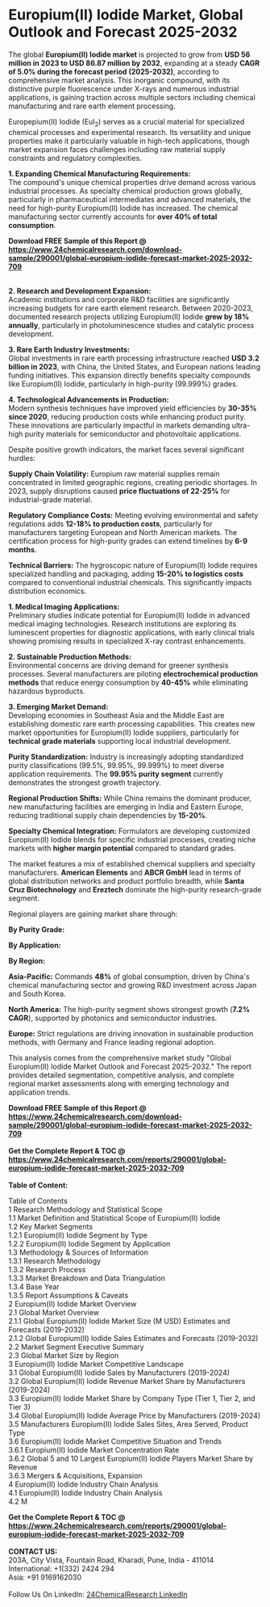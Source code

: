 <h1>Europium(II) Iodide Market, Global Outlook and Forecast 2025-2032</h1><p>The global <strong>Europium(II) Iodide market</strong> is projected to grow from <strong>USD 56 million in 2023 to USD 86.87 million by 2032</strong>, expanding at a steady <strong>CAGR of 5.0% during the forecast period (2025-2032)</strong>, according to comprehensive market analysis. This inorganic compound, with its distinctive purple fluorescence under X-rays and numerous industrial applications, is gaining traction across multiple sectors including chemical manufacturing and rare earth element processing.</p><p>Europepium(II) Iodide (EuI<sub>2</sub>) serves as a crucial material for specialized chemical processes and experimental research. Its versatility and unique properties make it particularly valuable in high-tech applications, though market expansion faces challenges including raw material supply constraints and regulatory complexities.</p><p><strong>1. Expanding Chemical Manufacturing Requirements:</strong><br>
The compound's unique chemical properties drive demand across various industrial processes. As specialty chemical production grows globally, particularly in pharmaceutical intermediates and advanced materials, the need for high-purity Europium(II) Iodide has increased. The chemical manufacturing sector currently accounts for <strong>over 40% of total consumption</strong>.</p><div><b>Download FREE Sample of this Report @ 
            <a href="https://www.24chemicalresearch.com/download-sample/290001/global-europium-iodide-forecast-market-2025-2032-709">
            https://www.24chemicalresearch.com/download-sample/290001/global-europium-iodide-forecast-market-2025-2032-709</a></b></div><br><p><strong>2. Research and Development Expansion:</strong><br>
Academic institutions and corporate R&amp;D facilities are significantly increasing budgets for rare earth element research. Between 2020-2023, documented research projects utilizing Europium(II) Iodide <strong>grew by 18% annually</strong>, particularly in photoluminescence studies and catalytic process development.</p><p><strong>3. Rare Earth Industry Investments:</strong><br>
Global investments in rare earth processing infrastructure reached <strong>USD 3.2 billion in 2023</strong>, with China, the United States, and European nations leading funding initiatives. This expansion directly benefits specialty compounds like Europium(II) Iodide, particularly in high-purity (99.999%) grades.</p><p><strong>4. Technological Advancements in Production:</strong><br>
Modern synthesis techniques have improved yield efficiencies by <strong>30-35% since 2020</strong>, reducing production costs while enhancing product purity. These innovations are particularly impactful in markets demanding ultra-high purity materials for semiconductor and photovoltaic applications.</p><p>Despite positive growth indicators, the market faces several significant hurdles:</p><p><strong>Supply Chain Volatility:</strong> Europium raw material supplies remain concentrated in limited geographic regions, creating periodic shortages. In 2023, supply disruptions caused <strong>price fluctuations of 22-25%</strong> for industrial-grade material.</p><p><strong>Regulatory Compliance Costs:</strong> Meeting evolving environmental and safety regulations adds <strong>12-18% to production costs</strong>, particularly for manufacturers targeting European and North American markets. The certification process for high-purity grades can extend timelines by <strong>6-9 months</strong>.</p><p><strong>Technical Barriers:</strong> The hygroscopic nature of Europium(II) Iodide requires specialized handling and packaging, adding <strong>15-20% to logistics costs</strong> compared to conventional industrial chemicals. This significantly impacts distribution economics.</p><p><strong>1. Medical Imaging Applications:</strong><br>
Preliminary studies indicate potential for Europium(II) Iodide in advanced medical imaging technologies. Research institutions are exploring its luminescent properties for diagnostic applications, with early clinical trials showing promising results in specialized X-ray contrast enhancements.</p><p><strong>2. Sustainable Production Methods:</strong><br>
Environmental concerns are driving demand for greener synthesis processes. Several manufacturers are piloting <strong>electrochemical production methods</strong> that reduce energy consumption by <strong>40-45%</strong> while eliminating hazardous byproducts.</p><p><strong>3. Emerging Market Demand:</strong><br>
Developing economies in Southeast Asia and the Middle East are establishing domestic rare earth processing capabilities. This creates new market opportunities for Europium(II) Iodide suppliers, particularly for <strong>technical grade materials</strong> supporting local industrial development.</p><p><strong>Purity Standardization:</strong> Industry is increasingly adopting standardized purity classifications (99.5%, 99.95%, 99.999%) to meet diverse application requirements. The <strong>99.95% purity segment</strong> currently demonstrates the strongest growth trajectory.</p><p><strong>Regional Production Shifts:</strong> While China remains the dominant producer, new manufacturing facilities are emerging in India and Eastern Europe, reducing traditional supply chain dependencies by <strong>15-20%</strong>.</p><p><strong>Specialty Chemical Integration:</strong> Formulators are developing customized Europium(II) Iodide blends for specific industrial processes, creating niche markets with <strong>higher margin potential</strong> compared to standard grades.</p><p>The market features a mix of established chemical suppliers and specialty manufacturers. <strong>American Elements</strong> and <strong>ABCR GmbH</strong> lead in terms of global distribution networks and product portfolio breadth, while <strong>Santa Cruz Biotechnology</strong> and <strong>Ereztech</strong> dominate the high-purity research-grade segment.</p><p>Regional players are gaining market share through:</p><p><strong>By Purity Grade:</strong></p><p><strong>By Application:</strong></p><p><strong>By Region:</strong></p><p><strong>Asia-Pacific:</strong> Commands <strong>48%</strong> of global consumption, driven by China's chemical manufacturing sector and growing R&amp;D investment across Japan and South Korea.</p><p><strong>North America:</strong> The high-purity segment shows strongest growth (<strong>7.2% CAGR</strong>), supported by photonics and semiconductor industries.</p><p><strong>Europe:</strong> Strict regulations are driving innovation in sustainable production methods, with Germany and France leading regional adoption.</p><p>This analysis comes from the comprehensive market study "Global Europium(II) Iodide Market Outlook and Forecast 2025-2032." The report provides detailed segmentation, competitive analysis, and complete regional market assessments along with emerging technology and application trends.</p><div><b>Download FREE Sample of this Report @ 
            <a href="https://www.24chemicalresearch.com/download-sample/290001/global-europium-iodide-forecast-market-2025-2032-709">
            https://www.24chemicalresearch.com/download-sample/290001/global-europium-iodide-forecast-market-2025-2032-709</a></b></div><br><div><b>Get the Complete Report & TOC @ 
            <a href="https://www.24chemicalresearch.com/reports/290001/global-europium-iodide-forecast-market-2025-2032-709">
            https://www.24chemicalresearch.com/reports/290001/global-europium-iodide-forecast-market-2025-2032-709</a></b></div><br>
            <b>Table of Content:</b><p>Table of Contents<br />
1 Research Methodology and Statistical Scope<br />
1.1 Market Definition and Statistical Scope of Europium(II) Iodide<br />
1.2 Key Market Segments<br />
1.2.1 Europium(II) Iodide Segment by Type<br />
1.2.2 Europium(II) Iodide Segment by Application<br />
1.3 Methodology & Sources of Information<br />
1.3.1 Research Methodology<br />
1.3.2 Research Process<br />
1.3.3 Market Breakdown and Data Triangulation<br />
1.3.4 Base Year<br />
1.3.5 Report Assumptions & Caveats<br />
2 Europium(II) Iodide Market Overview<br />
2.1 Global Market Overview<br />
2.1.1 Global Europium(II) Iodide Market Size (M USD) Estimates and Forecasts (2019-2032)<br />
2.1.2 Global Europium(II) Iodide Sales Estimates and Forecasts (2019-2032)<br />
2.2 Market Segment Executive Summary<br />
2.3 Global Market Size by Region<br />
3 Europium(II) Iodide Market Competitive Landscape<br />
3.1 Global Europium(II) Iodide Sales by Manufacturers (2019-2024)<br />
3.2 Global Europium(II) Iodide Revenue Market Share by Manufacturers (2019-2024)<br />
3.3 Europium(II) Iodide Market Share by Company Type (Tier 1, Tier 2, and Tier 3)<br />
3.4 Global Europium(II) Iodide Average Price by Manufacturers (2019-2024)<br />
3.5 Manufacturers Europium(II) Iodide Sales Sites, Area Served, Product Type<br />
3.6 Europium(II) Iodide Market Competitive Situation and Trends<br />
3.6.1 Europium(II) Iodide Market Concentration Rate<br />
3.6.2 Global 5 and 10 Largest Europium(II) Iodide Players Market Share by Revenue<br />
3.6.3 Mergers & Acquisitions, Expansion<br />
4 Europium(II) Iodide Industry Chain Analysis<br />
4.1 Europium(II) Iodide Industry Chain Analysis<br />
4.2 M</p><div><b>Get the Complete Report & TOC @ 
            <a href="https://www.24chemicalresearch.com/reports/290001/global-europium-iodide-forecast-market-2025-2032-709">
            https://www.24chemicalresearch.com/reports/290001/global-europium-iodide-forecast-market-2025-2032-709</a></b></div><br><b>CONTACT US:</b><br>
            203A, City Vista, Fountain Road, Kharadi, Pune, India - 411014<br>
            International: +1(332) 2424 294<br>
            Asia: +91 9169162030 <br><br>
            Follow Us On LinkedIn: <a href="https://www.linkedin.com/company/24chemicalresearch/">24ChemicalResearch LinkedIn</a>